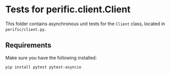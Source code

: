 # Tests for perific.client.Client

This folder contains asynchronous unit tests for the `Client` class, located in `perific/client.py`.

## Requirements

Make sure you have the following installed:

```bash
pip install pytest pytest-asyncio
```
